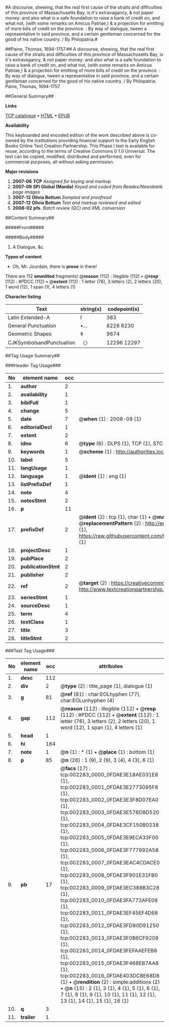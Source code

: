 #A discourse, shewing, that the real first cause of the straits and difficulties of this province of Massachusetts Bay, is it's extravagancy, & not paper money: and also what is a safe foundation to raise a bank of credit on, and what not, (with some remarks on Amicus Patriae,) & a projection for emitting of more bills of credit on the province. : By way of dialogue, tween a representative in said province, and a certain gentleman concerned for the good of his native country. / By Philopatria.#

##Paine, Thomas, 1694-1757.##
A discourse, shewing, that the real first cause of the straits and difficulties of this province of Massachusetts Bay, is it's extravagancy, & not paper money: and also what is a safe foundation to raise a bank of credit on, and what not, (with some remarks on Amicus Patriae,) & a projection for emitting of more bills of credit on the province. : By way of dialogue, tween a representative in said province, and a certain gentleman concerned for the good of his native country. / By Philopatria.
Paine, Thomas, 1694-1757.

##General Summary##

**Links**

[TCP catalogue](http://www.ota.ox.ac.uk/tcp/)  • 
[HTML](http://tei.it.ox.ac.uk/tcp/Texts-HTML/free/N01/N01926.html)  • 
[EPUB](http://tei.it.ox.ac.uk/tcp/Texts-EPUB/free/N01/N01926.epub)

**Availability**

This keyboarded and encoded edition of the
	       work described above is co-owned by the institutions
	       providing financial support to the Early English Books
	       Online Text Creation Partnership. This Phase I text is
	       available for reuse, according to the terms of Creative
	       Commons 0 1.0 Universal. The text can be copied,
	       modified, distributed and performed, even for
	       commercial purposes, all without asking permission.

**Major revisions**

1. __2007-06__ __TCP__ *Assigned for keying and markup*
1. __2007-09__ __SPi Global (Manila)__ *Keyed and coded from Readex/Newsbank page images*
1. __2007-12__ __Olivia Bottum__ *Sampled and proofread*
1. __2007-12__ __Olivia Bottum__ *Text and markup reviewed and edited*
1. __2008-02__ __pfs.__ *Batch review (QC) and XML conversion*

##Content Summary##

#####Front#####

#####Body#####

1. A Dialogue, &c.

**Types of content**

  * Oh, Mr. Jourdain, there is **prose** in there!

There are 112 **ommitted** fragments! 
 @__reason__ (112) : illegible (112)  •  @__resp__ (112) : #PDCC (112)  •  @__extent__ (112) : 1 letter (76), 3 letters (2), 2 letters (20), 1 word (12), 1 span (1), 4 letters (1)

**Character listing**


|Text|string(s)|codepoint(s)|
|---|---|---|
|Latin Extended-A|ſ|383|
|General Punctuation|•…|8226 8230|
|Geometric Shapes|◊|9674|
|CJKSymbolsandPunctuation|〈〉|12296 12297|

##Tag Usage Summary##

###Header Tag Usage###

|No|element name|occ|attributes|
|---|---|---|---|
|1.|__author__|2||
|2.|__availability__|1||
|3.|__biblFull__|1||
|4.|__change__|5||
|5.|__date__|7| @__when__ (1) : 2008-09 (1)|
|6.|__editorialDecl__|1||
|7.|__extent__|2||
|8.|__idno__|6| @__type__ (6) : DLPS (1), TCP (1), STC (1), NOTIS (1), IMAGE-SET (1), EVANS-CITATION (1)|
|9.|__keywords__|1| @__scheme__ (1) : http://authorities.loc.gov/ (1)|
|10.|__label__|5||
|11.|__langUsage__|1||
|12.|__language__|1| @__ident__ (1) : eng (1)|
|13.|__listPrefixDef__|1||
|14.|__note__|4||
|15.|__notesStmt__|2||
|16.|__p__|11||
|17.|__prefixDef__|2| @__ident__ (2) : tcp (1), char (1)  •  @__matchPattern__ (2) : ([0-9\-]+):([0-9IVX]+) (1), (.+) (1)  •  @__replacementPattern__ (2) : http://eebo.chadwyck.com/downloadtiff?vid=$1&page=$2 (1), https://raw.githubusercontent.com/textcreationpartnership/Texts/master/tcpchars.xml#$1 (1)|
|18.|__projectDesc__|1||
|19.|__pubPlace__|2||
|20.|__publicationStmt__|2||
|21.|__publisher__|2||
|22.|__ref__|2| @__target__ (2) : https://creativecommons.org/publicdomain/zero/1.0/ (1), http://www.textcreationpartnership.org/docs/. (1)|
|23.|__seriesStmt__|1||
|24.|__sourceDesc__|1||
|25.|__term__|4||
|26.|__textClass__|1||
|27.|__title__|3||
|28.|__titleStmt__|2||


###Text Tag Usage###

|No|element name|occ|attributes|
|---|---|---|---|
|1.|__desc__|112||
|2.|__div__|2| @__type__ (2) : title_page (1), dialogue (1)|
|3.|__g__|81| @__ref__ (81) : char:EOLhyphen (77), char:EOLunhyphen (4)|
|4.|__gap__|112| @__reason__ (112) : illegible (112)  •  @__resp__ (112) : #PDCC (112)  •  @__extent__ (112) : 1 letter (76), 3 letters (2), 2 letters (20), 1 word (12), 1 span (1), 4 letters (1)|
|5.|__head__|1||
|6.|__hi__|164||
|7.|__note__|1| @__n__ (1) : * (1)  •  @__place__ (1) : bottom (1)|
|8.|__p__|85| @__n__ (26) : 1 (9), 2 (9), 3 (4), 4 (3), 6 (1)|
|9.|__pb__|17| @__facs__ (17) : tcp:002283_0000_0FDAE3E18AE031E8 (1), tcp:002283_0001_0FDAE3E2773095F8 (1), tcp:002283_0002_0FDAE3E3F8D07EA0 (1), tcp:002283_0003_0FDAE3E576D8D520 (1), tcp:002283_0004_0FDAE3CF150B0238 (1), tcp:002283_0005_0FDAE3E9ECA33F00 (1), tcp:002283_0006_0FDAE3F777692A58 (1), tcp:002283_0007_0FDAE3EAC4CDACE0 (1), tcp:002283_0008_0FDAE3F901E31FB0 (1), tcp:002283_0009_0FDAE3EC388B3C28 (1), tcp:002283_0010_0FDAE3FA773AFE08 (1), tcp:002283_0011_0FDAE3EF45EF4D68 (1), tcp:002283_0012_0FDAE3FD80D91250 (1), tcp:002283_0013_0FDAE3F0B6CF9208 (1), tcp:002283_0014_0FDAE3FEFAAEFEB8 (1), tcp:002283_0015_0FDAE3F468EB7AA8 (1), tcp:002283_0016_0FDAE403DC8E68D8 (1)  •  @__rendition__ (2) : simple:additions (2)  •  @__n__ (15) : 2 (1), 3 (1), 4 (1), 5 (1), 6 (1), 7 (1), 8 (1), 9 (1), 10 (1), 11 (1), 12 (1), 13 (1), 14 (1), 15 (1), 16 (1)|
|10.|__q__|3||
|11.|__trailer__|1||
